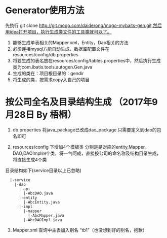 # Generator使用方法
先执行 git clone http://git.mogo.com/daiderong/mogo-mybaits-gen.git,然后用idea打开项目，执行生成类文件的工具类就可以了。
1. 能够生成单表相关的Mapper.xml，Entity，Dao相关的方法
2. 必须连接mysql方能自动生成，数据库配置文件在resources/config/db.properties
3. 将要生成的表名放在resources/config/tables.properties中，然后执行生成类为com.ibatis.tools.autogen.Gen.java
4. 生成的类在：项目根目录的：gendir
5. 将生成的类，按需求copy入自己的项目

# 按公司全名及目录结构生成 （2017年9月28日 By 梧桐）
		
1. db.properties 将java_package已改成dao_package 只需要定义到dao的包名即可

2.  resources/config 下增加4个模板类 分别是是对应的entity,Mapper，DAO,DAOImpl四个类，将一气呵成，直接按公司的命名称及结构目录生成，将直接生成4个类
    
 目录结构如下(service目录以上已忽略)

      |-service
        |-dao
          |-api
            |-AbcDAO.java
          |-entity
            |-AbcEntity.java      
          |-impl
            |-mapper
              |-AbcMapper.java
            |-AbcDAOImpl.java  

3. Mapper.xml 查询中主表加入别名 “tb1”（也没想到好的别名，抱歉）	  
	 
    

